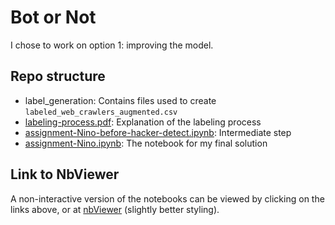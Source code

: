 # Bot or Not 

I chose to work on option 1: improving the model.

## Repo structure
- label_generation: Contains files used to create `labeled_web_crawlers_augmented.csv`
- [labeling-process.pdf](label_generation/Labeling%20process.pdf): Explanation of the labeling process
- [assignment-Nino-before-hacker-detect.ipynb](assignment-Nino-before-hacker-detect.ipynb): Intermediate step
- [assignment-Nino.ipynb](assignment-Nino.ipynb): The notebook for my final solution

## Link to NbViewer
A non-interactive version of the notebooks can be viewed by clicking on the links above, or at  [nbViewer](https://nbviewer.jupyter.org/github/ninovanhooff/ml-assignment/tree/master/) (slightly better styling).
